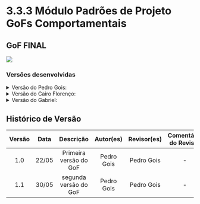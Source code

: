 # 3.3.3 Módulo Padrões de Projeto GoFs Comportamentais

## GoF FINAL

<img src="(COLOCAR IMAGEM AQUI)"/>

### Versões desenvolvidas

<details>
<summary>Versão do Pedro Gois:</summary>

#### Pedro
Method
```python
from abc import ABC, abstractmethod
from datetime import datetime
from enum import Enum


# -------------------------
# ENUM E CLASSES DE SUPORTE
# -------------------------

class Status(Enum):
    PENDENTE = "pendente"
    APROVADA = "aprovada"
    REJEITADA = "rejeitada"


class MidiaDigital(ABC):
    @abstractmethod
    def tipo(self):
        pass


class Imagem(MidiaDigital):
    def __init__(self, caminho_arquivo):
        self.caminho_arquivo = caminho_arquivo

    def tipo(self):
        return "Imagem"


# -------------------------
# CLASSE DE MEMÓRIA
# -------------------------

class Memoria:
    def __init__(self, descricao, midia, data_envio, status):
        self.descricao = descricao
        self.midia = midia
        self.data_envio = data_envio
        self.status = status

    def __str__(self):
        return (f"Memória enviada em {self.data_envio.strftime('%d/%m/%Y %H:%M:%S')}, "
                f"status: {self.status.name}, descrição: {self.descricao}, "
                f"mídia: {self.midia.tipo()}")


# -------------------------
# TEMPLATE METHOD: Compartilhador
# -------------------------

class CompartilhadorMemoria(ABC):
    def compartilhar(self, memoria: Memoria):
        self.validar_memoria(memoria)
        url = self.gerar_url(memoria)
        return self.formatar_link(url)

    def validar_memoria(self, memoria):
        if memoria.status != Status.APROVADA:
            raise ValueError("⚠️ Só é possível compartilhar memórias que foram aprovadas.")

    def gerar_url(self, memoria):
        # Em um sistema real, você teria uma URL com slug ou ID real.
        return f"https://meusite.com/memorias/{id(memoria)}"

    @abstractmethod
    def formatar_link(self, url: str):
        pass


# -------------------------
# IMPLEMENTAÇÕES CONCRETAS
# -------------------------

class CompartilhadorWhatsApp(CompartilhadorMemoria):
    def formatar_link(self, url):
        texto = f"Veja essa memória incrível: {url}"
        return f"https://wa.me/?text={texto.replace(' ', '%20')}"


class CompartilhadorEmail(CompartilhadorMemoria):
    def formatar_link(self, url):
        assunto = "Memória Compartilhada"
        corpo = f"Veja essa memória: {url}"
        return f"mailto:?subject={assunto.replace(' ', '%20')}&body={corpo.replace(' ', '%20')}"


class CompartilhadorLinkDireto(CompartilhadorMemoria):
    def formatar_link(self, url):
        return url


# -------------------------
# USO DO TEMPLATE METHOD
# -------------------------

if __name__ == "__main__":
    # Criação de uma memória aprovada
    memoria = Memoria(
        descricao="Foto da formatura com os amigos",
        midia=Imagem("formatura.jpg"),
        data_envio=datetime.now(),
        status=Status.APROVADA
    )

    # Lista de canais de compartilhamento
    compartilhadores = [
        CompartilhadorWhatsApp(),
        CompartilhadorEmail(),
        CompartilhadorLinkDireto()
    ]

    print(f"\n🎓 Compartilhando: {memoria.descricao}\n")

    for compartilhador in compartilhadores:
        nome_canal = compartilhador.__class__.__name__.replace("Compartilhador", "")
        link = compartilhador.compartilhar(memoria)
        print(f"{nome_canal}: {link}")
```

</details>

<details>
<summary>Versão do Cairo Florenço:</summary>

```python

```

</details>

<details>
<summary>Versão do Gabriel:</summary>

```python
```

</details>


</details>



## Histórico de Versão

| Versão | Data | Descrição | Autor(es) | Revisor(es) | Comentário do Revisor |
| :-: | :-: | :-: | :-: | :-: | :-: |
| 1.0 | 22/05 | Primeira versão do GoF | Pedro Gois | Pedro Gois | - |
| 1.1 | 30/05 | segunda versão do GoF | Pedro Gois | Pedro Gois | - |
